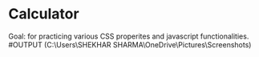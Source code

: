 # Calculator 
Goal: for practicing various CSS properites and javascript functionalities.
#OUTPUT 
(C:\Users\SHEKHAR SHARMA\OneDrive\Pictures\Screenshots)
